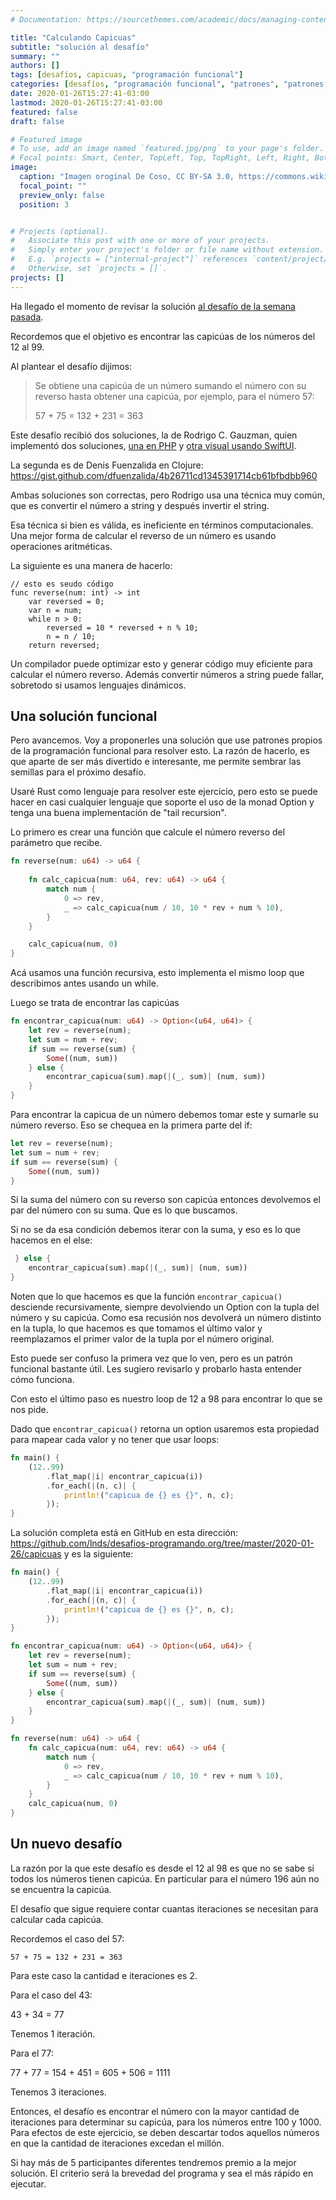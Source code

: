 ```yaml
---
# Documentation: https://sourcethemes.com/academic/docs/managing-content/

title: "Calculando Capicuas"
subtitle: "solución al desafío"
summary: ""
authors: []
tags: [desafíos, capicuas, "programación funcional"]
categories: [desafíos, "programación funcional", "patrones", "patrones funcionales"]
date: 2020-01-26T15:27:41-03:00
lastmod: 2020-01-26T15:27:41-03:00
featured: false
draft: false

# Featured image
# To use, add an image named `featured.jpg/png` to your page's folder.
# Focal points: Smart, Center, TopLeft, Top, TopRight, Left, Right, BottomLeft, Bottom, BottomRight.
image:
  caption: "Imagen oroginal De Coso, CC BY-SA 3.0, https://commons.wikimedia.org/w/index.php?curid=1554831"
  focal_point: ""
  preview_only: false
  position: 3


# Projects (optional).
#   Associate this post with one or more of your projects.
#   Simply enter your project's folder or file name without extension.
#   E.g. `projects = ["internal-project"]` references `content/project/deep-learning/index.md`.
#   Otherwise, set `projects = []`.
projects: []
---
```

Ha llegado el momento de revisar la solución [al desafío de la semana pasada](/blog/2020/01/19/desafio-capicuas.html).

Recordemos que el objetivo es encontrar las capicúas de los números del 12 al 99.

Al plantear el desafío dijimos:

> Se obtiene una capicúa de un número sumando el número con su reverso hasta obtener una capicúa, por ejemplo, para el número 57:
>
>    57 + 75 = 132 + 231 = 363

Este desafío recibió dos soluciones, la de Rodrigo C. Gauzman, quien implementó dos soluciones, [una en PHP](https://github.com/rodrigore/desafio-capicuas) y [otra visual usando SwiftUI](https://github.com/rodrigore/desafio-capicuas-swiftui).

La segunda es de Denis Fuenzalida en Clojure: https://gist.github.com/dfuenzalida/4b26711cd1345391714cb61bfbdbb960

Ambas soluciones son correctas, pero Rodrigo usa una técnica muy común, que es convertir el número a string y después invertir el string.

Esa técnica si bien es válida, es ineficiente en términos computacionales. Una mejor forma de calcular el reverso de un número es usando operaciones aritméticas.

La siguiente es una manera de hacerlo:

```
// esto es seudo código
func reverse(num: int) -> int 
    var reversed = 0;
    var n = num;
    while n > 0:
        reversed = 10 * reversed + n % 10;
        n = n / 10;
    return reversed;
```

Un compilador puede optimizar esto y generar código muy eficiente para calcular el número reverso. Además convertir números a string puede fallar, sobretodo si usamos lenguajes dinámicos.

## Una solución funcional

Pero avancemos. Voy a proponerles una solución que use patrones propios de la programación funcional para resolver esto. La razón de hacerlo, es que aparte de ser más divertido e interesante, me permite sembrar las semillas para el próximo desafío.

Usaré Rust como lenguaje para resolver este ejercicio, pero esto se puede hacer en casi cualquier lenguaje que soporte el uso de la monad Option y tenga una buena implementación de "tail recursion".

Lo primero es crear una función que calcule el número reverso del parámetro que recibe.


```rust
fn reverse(num: u64) -> u64 {
    
    fn calc_capicua(num: u64, rev: u64) -> u64 {
        match num {
            0 => rev,
            _ => calc_capicua(num / 10, 10 * rev + num % 10),
        }
    }

    calc_capicua(num, 0)
}
```

Acá usamos una función recursiva, esto implementa el mismo loop que describimos antes usando un while.

Luego se trata de encontrar las capicúas

```rust
fn encontrar_capicua(num: u64) -> Option<(u64, u64)> {
    let rev = reverse(num);
    let sum = num + rev;
    if sum == reverse(sum) {
        Some((num, sum))
    } else {
        encontrar_capicua(sum).map(|(_, sum)| (num, sum))
    }
}
```

Para encontrar la capicua de un número debemos tomar este y sumarle su número reverso. Eso se chequea en la primera parte del if:

```rust
let rev = reverse(num);
let sum = num + rev;
if sum == reverse(sum) {
    Some((num, sum))
}
```

Si la suma del número con su reverso son capicúa entonces devolvemos el par del número con su suma. Que es lo que buscamos.

Si no se da esa condición debemos iterar con la suma, y eso es lo que hacemos en el else:

```rust
 } else {
    encontrar_capicua(sum).map(|(_, sum)| (num, sum))
}
```

Noten que lo que hacemos es que la función ```encontrar_capicua()``` desciende recursivamente, siempre devolviendo un Option con la tupla del número y su capicúa. Como esa recusión nos devolverá un número distinto en la tupla, lo que hacemos es que tomamos el último valor y reemplazamos el primer valor de la tupla por el número original.

Esto puede ser confuso la primera vez que lo ven, pero es un patrón funcional bastante útil. Les sugiero revisarlo y probarlo hasta entender cómo funciona.

Con esto el último paso es nuestro loop de 12 a 98 para encontrar lo que se nos pide.

Dado que ```encontrar_capicua()``` retorna un option usaremos esta propiedad para mapear cada valor y no tener que usar loops:

```rust
fn main() {
    (12..99)
        .flat_map(|i| encontrar_capicua(i))
        .for_each(|(n, c)| {
            println!("capicua de {} es {}", n, c);
        });
}
```

La solución completa está en GitHub en esta dirección: https://github.com/lnds/desafios-programando.org/tree/master/2020-01-26/capicuas y es la siguiente:


```rust
fn main() {
    (12..99)
        .flat_map(|i| encontrar_capicua(i))
        .for_each(|(n, c)| {
            println!("capicua de {} es {}", n, c);
        });
}

fn encontrar_capicua(num: u64) -> Option<(u64, u64)> {
    let rev = reverse(num);
    let sum = num + rev;
    if sum == reverse(sum) {
        Some((num, sum))
    } else {
        encontrar_capicua(sum).map(|(_, sum)| (num, sum))
    }
}

fn reverse(num: u64) -> u64 {
    fn calc_capicua(num: u64, rev: u64) -> u64 {
        match num {
            0 => rev,
            _ => calc_capicua(num / 10, 10 * rev + num % 10),
        }
    }
    calc_capicua(num, 0)
}

```

## Un nuevo desafío

La razón por la que este desafío es desde el 12 al 98 es que no se sabe si todos los números tienen capicúa. En particular para el número 196 aún no se encuentra la capicúa. 

El desafío que sigue requiere contar cuantas iteraciones se necesitan para calcular cada capicúa.

Recordemos el caso del 57:

    57 + 75 = 132 + 231 = 363

Para este caso la cantidad e iteraciones es 2.

Para el caso del 43:

  43 + 34 = 77

Tenemos 1 iteración.

Para el 77:

  77 + 77 = 154 + 451 = 605 + 506 = 1111

Tenemos 3 iteraciones.

Entonces, el desafío es encontrar el número con la mayor cantidad de iteraciones para determinar su capicúa, para los números entre 100 y 1000. Para efectos de este ejercicio, se deben descartar todos aquellos números en que la cantidad de  iteraciones excedan el millón.

Si hay más de 5 participantes diferentes tendremos premio a la mejor solución. 
El criterio será la brevedad del programa y sea el más rápido en ejecutar.
